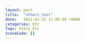 ```yaml
---
layout: post
title:  "others_test"
date:   2021-02-25 11:00:00 +0000
categories: Etc
Tags: Story Etc
SceneCode: []
---
```

